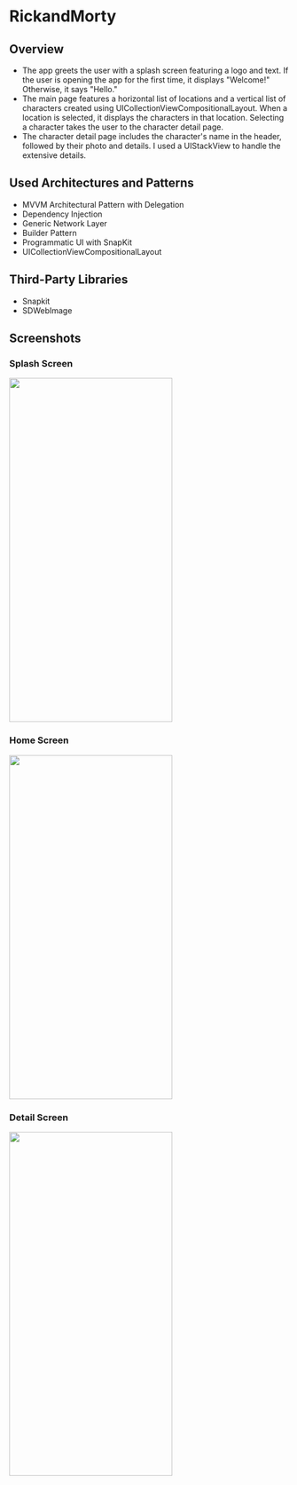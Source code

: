 # RickandMorty

## Overview
- The app greets the user with a splash screen featuring a logo and text. If the user is opening the app for the first time, it displays "Welcome!" Otherwise, it says "Hello."
- The main page features a horizontal list of locations and a vertical list of characters created using UICollectionViewCompositionalLayout. When a location is selected, it displays the characters in that location. Selecting a character takes the user to the character detail page.
- The character detail page includes the character's name in the header, followed by their photo and details. I used a UIStackView to handle the extensive details.

## Used Architectures and Patterns
- MVVM Architectural Pattern with Delegation
- Dependency Injection
- Generic Network Layer
- Builder Pattern
- Programmatic UI with SnapKit
- UICollectionViewCompositionalLayout

## Third-Party Libraries
- Snapkit
- SDWebImage

## Screenshots
### Splash Screen
<img src="https://user-images.githubusercontent.com/83546571/230061689-357f9db7-bcfe-4e2c-b711-90eedceb71f7.png" width="294" height="620" />

### Home Screen
<img src="https://user-images.githubusercontent.com/83546571/228595116-43b71f86-81cf-465e-935a-f205ecc291b6.png" width="294" height="620" />

### Detail Screen
<img src="https://user-images.githubusercontent.com/83546571/229820265-f2542dc4-cf86-404f-855a-1c96a205b6a3.png" width="294" height="620" />

